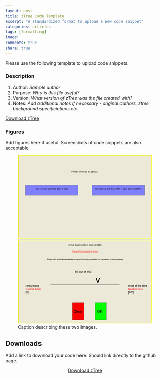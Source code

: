 ```yaml
---
layout: post
title: zTree Code Template
excerpt: "A standardized format to upload a new code snippet"
categories: articles
tags: [formatting]
image:  
comments: true
share: true
---
```


Please use the following template to upload code snippets. 

### Description

1. Author: *Sample author*
2. Purpose: *Why is this file useful?*
3. Version: *What version of zTree was the file created with?*
4. Notes: *Add additional notes if necessary - original authors, ztree background specificiations etc.*


<div markdown="0"><a href="https://raw.githubusercontent.com/davidclarance/zTree/master/NumberPad/NumberPad.txt" class="btn">Download zTree </a></div>  


### Figures

Add figures here if useful. Screenshots of code snippets are also acceptable. 

<figure class="half">
  <img src="/images/template/simplebuttons.png" alt="image">
  <img src="/images/template/slider.png" alt="image">
  <figcaption>Caption describing these two images.</figcaption>
</figure>



## Downloads 

Add a link to download your code here. Should link directly to the github page. 

<center><div markdown="0"><a href="https://raw.githubusercontent.com/davidclarance/zTree/master/NumberPad/NumberPad.txt" class="btn">Download zTree </a></div></center>




